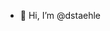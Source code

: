 - 👋 Hi, I’m @dstaehle

  
<!---
dstaehle/dstaehle is a ✨ special ✨ repository because its `README.md` (this file) appears on your GitHub profile.
You can click the Preview link to take a look at your changes.
--->
